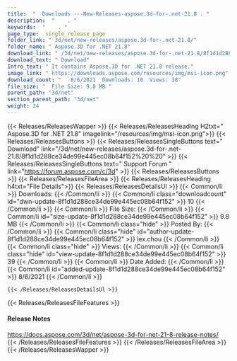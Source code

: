 ```yaml
---
title:  "  Downloads ---New-Releases-aspose.3d-for-.net-21.8 . " 
description:  "    . " 
keywords:  "    . " 
page_type:  single_release_page
folder_link: " 3d/net/new-releases/aspose.3d-for-.net-21.8/"
folder_name: " Aspose.3D for .NET 21.8"
download_link: " /3d/net/new-releases/aspose.3d-for-.net-21.8/8f1d1d288ce34de99e445ec08b64f152"
download_text: " Download"
Intro_text: " It contains Aspose.3D for .NET 21.8 release."
image_link: " https://downloads.aspose.com/resources/img/msi-icon.png"
download_count: "   8/6/2021  Downloads: 10  Views: 38"
file_size: "  File Size: 9.8 MB "
parent_path: "3d/net"
section_parent_path: "3d/net"
weight: 24 
---
```


{{< Releases/ReleasesWapper >}}
  {{< Releases/ReleasesHeading H2txt=" Aspose.3D for .NET 21.8" imagelink="/resources/img/msi-icon.png">}}
  {{< Releases/ReleasesButtons >}}
    {{< Releases/ReleasesSingleButtons text=" Download" link="/3d/net/new-releases/aspose.3d-for-.net-21.8/8f1d1d288ce34de99e445ec08b64f152%20%20" >}}
    {{< Releases/ReleasesSingleButtons text=" Support Forum " link="https://forum.aspose.com/c/3d" >}}
  {{< Releases/ReleasesButtons >}}
  {{< Releases/ReleasesFileArea >}}
    {{< Releases/ReleasesHeading h4txt="File Details">}}
    {{< Releases/ReleasesDetailsUl >}}
            {{< Common/li  >}} Downloads: {{< /Common/li >}} 
      {{< Common/li class="downloadcount" id="dwn-update-8f1d1d288ce34de99e445ec08b64f152" >}} 10 {{< /Common/li >}} 
      {{< Common/li  >}} File Size: {{< /Common/li >}} 
      {{< Common/li id="size-update-8f1d1d288ce34de99e445ec08b64f152" >}} 9.8 MB {{< /Common/li >}} 
      {{< Common/li  class="hide" >}} Posted By: {{< /Common/li >}} 
      {{< Common/li class="hide" id="author-update-8f1d1d288ce34de99e445ec08b64f152" >}} lex.chou {{< /Common/li >}} 
      {{< Common/li class="hide"  >}} Views: {{< /Common/li >}} 
      {{< Common/li class="hide" id="view-update-8f1d1d288ce34de99e445ec08b64f152" >}} 39 {{< /Common/li >}} 
      {{< Common/li  >}} Date Added: {{< /Common/li >}} 
      {{< Common/li id="added-update-8f1d1d288ce34de99e445ec08b64f152" >}} 8/6/2021 {{< /Common/li >}} 

    {{< /Releases/ReleasesDetailsUl >}}

  {{< Releases/ReleasesFileFeatures >}}
      <h4>Release Notes</h4><div><a href="https://docs.aspose.com/3d/net/aspose-3d-for-net-21-8-release-notes/">https://docs.aspose.com/3d/net/aspose-3d-for-net-21-8-release-notes/</a></div>
  {{< /Releases/ReleasesFileFeatures >}}
 {{< /Releases/ReleasesFileArea >}}
{{< /Releases/ReleasesWapper >}}


